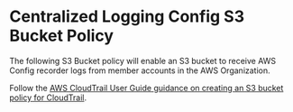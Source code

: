 # Centralized Logging Config S3 Bucket Policy

The following S3 Bucket policy will enable an S3 bucket to receive AWS Config recorder logs from
 member accounts in the AWS Organization.

Follow the [AWS CloudTrail User Guide guidance on creating an S3 bucket policy for CloudTrail](https://docs.aws.amazon.com/awscloudtrail/latest/userguide/create-s3-bucket-policy-for-cloudtrail.html).
